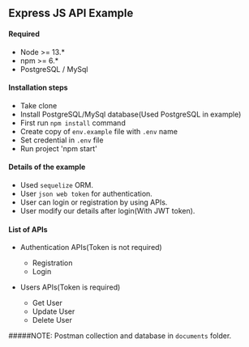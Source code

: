 ## Express JS API Example

#### Required
- Node >= 13.*
- npm >= 6.*
- PostgreSQL / MySql

#### Installation steps
- Take clone 
- Install PostgreSQL/MySql database(Used PostgreSQL in example)
- First run `npm install` command
- Create copy of `env.example` file with `.env` name
- Set credential in `.env` file
- Run project 'npm start'

#### Details of the example
- Used `sequelize` ORM.
- User `json web token` for authentication.
- User can login or registration by using APIs.
- User modify our details after login(With JWT token).

#### List of APIs
- Authentication APIs(Token is not required)
    - Registration
    - Login
    
- Users APIs(Token is required)
    - Get User
    - Update User
    - Delete User

#####NOTE: Postman collection and database in `documents` folder.